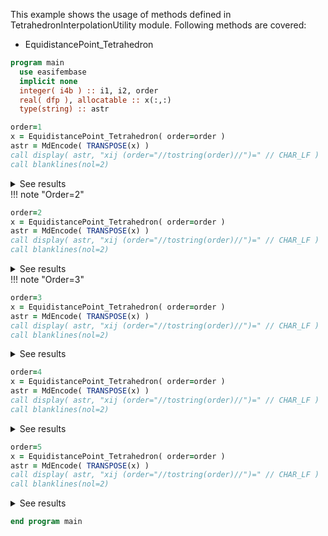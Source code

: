 This example shows the usage of methods defined in TetrahedronInterpolationUtility module. Following methods are covered:

- EquidistancePoint_Tetrahedron

```fortran
program main
  use easifembase
  implicit none
  integer( i4b ) :: i1, i2, order
  real( dfp ), allocatable :: x(:,:)
  type(string) :: astr
```

```fortran
order=1
x = EquidistancePoint_Tetrahedron( order=order )
astr = MdEncode( TRANSPOSE(x) )
call display( astr, "xij (order="//tostring(order)//")=" // CHAR_LF )
call blanklines(nol=2)
```

<details>
<summary>See results</summary>
<div>

xij (order=1)=

| x | y | z |
| - | - | - |
| 0 | 0 | 0 |
| 1 | 0 | 0 |
| 0 | 1 | 0 |
| 0 | 0 | 1 |

</div>
</details>
!!! note "Order=2"

```fortran
order=2
x = EquidistancePoint_Tetrahedron( order=order )
astr = MdEncode( TRANSPOSE(x) )
call display( astr, "xij (order="//tostring(order)//")=" // CHAR_LF )
call blanklines(nol=2)
```

<details>
<summary>See results</summary>
<div>

xij (order=2)=

| x   | y   | z   |
| --- | --- | --- |
| 0   | 0   | 0   |
| 1   | 0   | 0   |
| 0   | 1   | 0   |
| 0   | 0   | 1   |
| 0.5 | 0   | 0   |
| 0   | 0.5 | 0   |
| 0   | 0   | 0.5 |
| 0.5 | 0.5 | 0   |
| 0.5 | 0   | 0.5 |
| 0   | 0.5 | 0.5 |

</div>
</details>
!!! note "Order=3"

```fortran
order=3
x = EquidistancePoint_Tetrahedron( order=order )
astr = MdEncode( TRANSPOSE(x) )
call display( astr, "xij (order="//tostring(order)//")=" // CHAR_LF )
call blanklines(nol=2)
```

<details>
<summary>See results</summary>
<div>

xij (order=3)=

| x       | y       | z       |
| ------- | ------- | ------- |
| 0       | 0       | 0       |
| 1       | 0       | 0       |
| 0       | 1       | 0       |
| 0       | 0       | 1       |
| 0.33333 | 0       | 0       |
| 0.66667 | 0       | 0       |
| 0       | 0.33333 | 0       |
| 0       | 0.66667 | 0       |
| 0       | 0       | 0.33333 |
| 0       | 0       | 0.66667 |
| 0.66667 | 0.33333 | 0       |
| 0.33333 | 0.66667 | 0       |
| 0.66667 | 0       | 0.33333 |
| 0.33333 | 0       | 0.66667 |
| 0       | 0.66667 | 0.33333 |
| 0       | 0.33333 | 0.66667 |
| 0.33333 | 0.33333 | 0       |
| 0.33333 | 0       | 0.33333 |
| 0       | 0.33333 | 0.33333 |
| 0.33333 | 0.33333 | 0.33333 |

</div>
</details>

```fortran
order=4
x = EquidistancePoint_Tetrahedron( order=order )
astr = MdEncode( TRANSPOSE(x) )
call display( astr, "xij (order="//tostring(order)//")=" // CHAR_LF )
call blanklines(nol=2)
```

<details>
<summary>See results</summary>
<div>

xij (order=4)=

|      |      |      |
| ---- | ---- | ---- |
| 0    | 0    | 0    |
| 1    | 0    | 0    |
| 0    | 1    | 0    |
| 0    | 0    | 1    |
| 0.25 | 0    | 0    |
| 0.5  | 0    | 0    |
| 0.75 | 0    | 0    |
| 0    | 0.25 | 0    |
| 0    | 0.5  | 0    |
| 0    | 0.75 | 0    |
| 0    | 0    | 0.25 |
| 0    | 0    | 0.5  |
| 0    | 0    | 0.75 |
| 0.75 | 0.25 | 0    |
| 0.5  | 0.5  | 0    |
| 0.25 | 0.75 | 0    |
| 0.75 | 0    | 0.25 |
| 0.5  | 0    | 0.5  |
| 0.25 | 0    | 0.75 |
| 0    | 0.75 | 0.25 |
| 0    | 0.5  | 0.5  |
| 0    | 0.25 | 0.75 |
| 0.25 | 0.25 | 0    |
| 0.25 | 0.5  | 0    |
| 0.5  | 0.25 | 0    |
| 0.25 | 0    | 0.25 |
| 0.5  | 0    | 0.25 |
| 0.25 | 0    | 0.5  |
| 0    | 0.25 | 0.25 |
| 0    | 0.25 | 0.5  |
| 0    | 0.5  | 0.25 |
| 0.5  | 0.25 | 0.25 |
| 0.25 | 0.5  | 0.25 |
| 0.25 | 0.25 | 0.5  |
| 0.25 | 0.25 | 0.25 |

</div>
</details>

```fortran
order=5
x = EquidistancePoint_Tetrahedron( order=order )
astr = MdEncode( TRANSPOSE(x) )
call display( astr, "xij (order="//tostring(order)//")=" // CHAR_LF )
call blanklines(nol=2)
```

<details>
<summary>See results</summary>
<div>

xij (order=5)=

|     |     |     |
| --- | --- | --- |
| 0   | 0   | 0   |
| 1   | 0   | 0   |
| 0   | 1   | 0   |
| 0   | 0   | 1   |
| 0.2 | 0   | 0   |
| 0.4 | 0   | 0   |
| 0.6 | 0   | 0   |
| 0.8 | 0   | 0   |
| 0   | 0.2 | 0   |
| 0   | 0.4 | 0   |
| 0   | 0.6 | 0   |
| 0   | 0.8 | 0   |
| 0   | 0   | 0.2 |
| 0   | 0   | 0.4 |
| 0   | 0   | 0.6 |
| 0   | 0   | 0.8 |
| 0.8 | 0.2 | 0   |
| 0.6 | 0.4 | 0   |
| 0.4 | 0.6 | 0   |
| 0.2 | 0.8 | 0   |
| 0.8 | 0   | 0.2 |
| 0.6 | 0   | 0.4 |
| 0.4 | 0   | 0.6 |
| 0.2 | 0   | 0.8 |
| 0   | 0.8 | 0.2 |
| 0   | 0.6 | 0.4 |
| 0   | 0.4 | 0.6 |
| 0   | 0.2 | 0.8 |
| 0.2 | 0.2 | 0   |
| 0.2 | 0.6 | 0   |
| 0.6 | 0.2 | 0   |
| 0.2 | 0.4 | 0   |
| 0.4 | 0.4 | 0   |
| 0.4 | 0.2 | 0   |
| 0.2 | 0   | 0.2 |
| 0.6 | 0   | 0.2 |
| 0.2 | 0   | 0.6 |
| 0.4 | 0   | 0.2 |
| 0.4 | 0   | 0.4 |
| 0.2 | 0   | 0.4 |
| 0   | 0.2 | 0.2 |
| 0   | 0.2 | 0.6 |
| 0   | 0.6 | 0.2 |
| 0   | 0.2 | 0.4 |
| 0   | 0.4 | 0.4 |
| 0   | 0.4 | 0.2 |
| 0.6 | 0.2 | 0.2 |
| 0.2 | 0.6 | 0.2 |
| 0.2 | 0.2 | 0.6 |
| 0.4 | 0.4 | 0.2 |
| 0.2 | 0.4 | 0.4 |
| 0.4 | 0.2 | 0.4 |
| 0.2 | 0.2 | 0.2 |
| 0.4 | 0.2 | 0.2 |
| 0.2 | 0.4 | 0.2 |
| 0.2 | 0.2 | 0.4 |

</div>
</details>

```fortran
end program main
```
